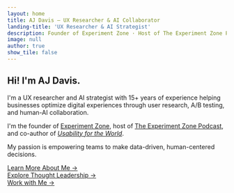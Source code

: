 ```yaml
---
layout: home
title: AJ Davis – UX Researcher & AI Collaborator
landing-title: 'UX Researcher & AI Strategist'
description: Founder of Experiment Zone · Host of The Experiment Zone Podcast · Author of Usability for the World
image: null
author: true
show_tile: false
---
```

## Hi! I'm AJ Davis.

I'm a UX researcher and AI strategist with 15+ years of experience helping businesses optimize digital experiences through user research, A/B testing, and human-AI collaboration.

I'm the founder of [Experiment Zone](https://experimentzone.com), host of [The Experiment Zone Podcast](https://experimentzone.com/podcast), and co-author of [_Usability for the World_](https://usabilityfortheworld.com).  

My passion is empowering teams to make data-driven, human-centered decisions.

[Learn More About Me →](/about/)  
[Explore Thought Leadership →](/thought-leadership/)  
[Work with Me →](/collaborate/)

<style>
.hero {
  text-shadow: 1px 1px 4px rgba(0,0,0,0.3);
}
.site-title, .site-subtitle {
  color: #ffffff !important; 
  text-shadow: 1px 1px 4px rgba(0,0,0,0.4) !important;
}
</style>
